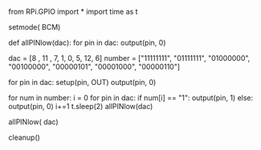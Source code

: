 from RPi.GPIO import *
import time as t

setmode( BCM)

def allPINlow(dac):
    for pin in dac:
        output(pin, 0)

dac = [8 , 11 , 7, 1, 0, 5, 12, 6]
number = ["11111111", "01111111", "01000000", "00100000", "00000101", "00001000", "00000110"]


for pin in dac:
    setup(pin, OUT)
    output(pin, 0)


for num in number: 
    i = 0
    for pin in dac:
        if num[i] == "1":
            output(pin, 1)
        else:
            output(pin, 0)
        i+=1
    t.sleep(2)
    allPINlow(dac)



allPINlow( dac)


cleanup()